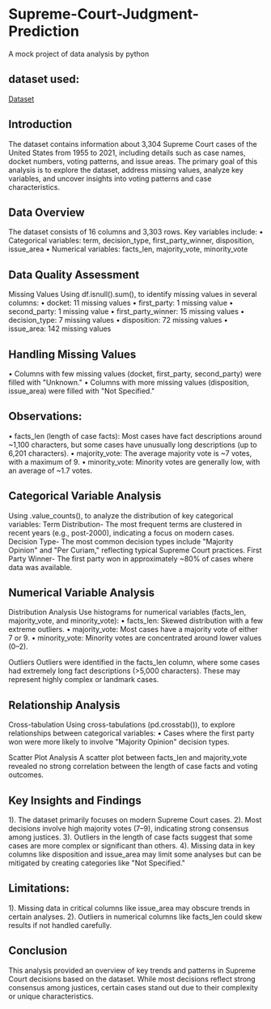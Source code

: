# Supreme-Court-Judgment-Prediction
A mock project of data analysis by python
## dataset used:
<a href="https://www.kaggle.com/datasets/deepcontractor/supreme-court-judgment-prediction">Dataset</a>
## Introduction
The dataset contains information about 3,304 Supreme Court cases of the United States from 1955 to 2021, including details such as case names, docket numbers, voting patterns, and issue areas. The primary goal of this analysis is to explore the dataset, address missing values, analyze key variables, and uncover insights into voting patterns and case characteristics.

## Data Overview
The dataset consists of 16 columns and 3,303 rows. Key variables include:
•	Categorical variables: term, decision_type, first_party_winner, disposition, issue_area
•	Numerical variables: facts_len, majority_vote, minority_vote

## Data Quality Assessment
Missing Values
Using df.isnull().sum(), to identify missing values in several columns:
•	docket: 11 missing values
•	first_party: 1 missing value
•	second_party: 1 missing value
•	first_party_winner: 15 missing values
•	decision_type: 7 missing values
•	disposition: 72 missing values
•	issue_area: 142 missing values

## Handling Missing Values
•	Columns with few missing values (docket, first_party, second_party) were filled with "Unknown."
•	Columns with more missing values (disposition, issue_area) were filled with "Not Specified."

## Observations:
•	facts_len (length of case facts): Most cases have fact descriptions around ~1,100 characters, but some cases have unusually long descriptions (up to 6,201 characters).
•	majority_vote: The average majority vote is ~7 votes, with a maximum of 9.
•	minority_vote: Minority votes are generally low, with an average of ~1.7 votes.

## Categorical Variable Analysis
Using .value_counts(), to analyze the distribution of key categorical variables:
Term Distribution-
The most frequent terms are clustered in recent years (e.g., post-2000), indicating a focus on modern cases.
Decision Type-
The most common decision types include "Majority Opinion" and "Per Curiam," reflecting typical Supreme Court practices.
First Party Winner-
The first party won in approximately ~80% of cases where data was available.

## Numerical Variable Analysis
Distribution Analysis
Use histograms for numerical variables (facts_len, majority_vote, and minority_vote):
•	facts_len: Skewed distribution with a few extreme outliers.
•	majority_vote: Most cases have a majority vote of either 7 or 9.
•	minority_vote: Minority votes are concentrated around lower values (0–2).

Outliers
Outliers were identified in the facts_len column, where some cases had extremely long fact descriptions (>5,000 characters). These may represent highly complex or landmark cases.

## Relationship Analysis
Cross-tabulation
Using cross-tabulations (pd.crosstab()), to explore relationships between categorical variables:
•	Cases where the first party won were more likely to involve "Majority Opinion" decision types.

Scatter Plot Analysis
A scatter plot between facts_len and majority_vote revealed no strong correlation between the length of case facts and voting outcomes.

## Key Insights and Findings
1).	The dataset primarily focuses on modern Supreme Court cases.
2).	Most decisions involve high majority votes (7–9), indicating strong consensus among justices.
3).	Outliers in the length of case facts suggest that some cases are more complex or significant than others.
4).	Missing data in key columns like disposition and issue_area may limit some analyses but can be mitigated by creating categories like "Not Specified."

## Limitations:
1).	Missing data in critical columns like issue_area may obscure trends in certain analyses.
2).	Outliers in numerical columns like facts_len could skew results if not handled carefully.

## Conclusion
This analysis provided an overview of key trends and patterns in Supreme Court decisions based on the dataset. While most decisions reflect strong consensus among justices, certain cases stand out due to their complexity or unique characteristics.

